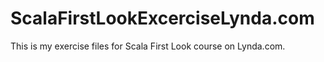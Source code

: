 # ScalaFirstLookExcerciseLynda.com
This is my exercise files for Scala First Look course on Lynda.com.
